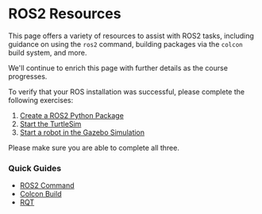# ROS2 Resources

This page offers a variety of resources to assist with ROS2 tasks, including guidance on using the `ros2` command, building packages via the `colcon` build system, and more.

We'll continue to enrich this page with further details as the course progresses.

To verify that your ROS installation was successful, please complete the following exercises:

1. [Create a ROS2 Python Package](create_package.md)
2. [Start the TurtleSim](start_turtlesim.md)
3. [Start a robot in the Gazebo Simulation](start_gazebo.md)

Please make sure you are able to complete all three.

### Quick Guides

- [ROS2 Command](ros2_command.md)
- [Colcon Build](colcon.md)
- [RQT](rqt.md)
